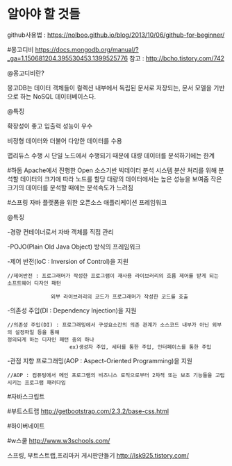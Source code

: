 # 알아야 할 것들
github사용법 : https://nolboo.github.io/blog/2013/10/06/github-for-beginner/

#몽고디비
https://docs.mongodb.org/manual/?_ga=1.150681204.395530453.1399525776
참고 : http://bcho.tistory.com/742

@몽고디비란?

몽고DB는 데이터 객체들이 컬렉션 내부에서 독립된 문서로 저장되는, 문서 모델을 기반으로 하는 NoSQL 데이터베이스다.

@특징

확장성이 좋고 입출력 성능이 우수

비정형 데이터와 더불어 다양한 데이터를 수용

맵리듀스 수행 시 단일 노드에서 수행되기 때문에 대량 데이터를 분석하기에는 한계

#하둡
Apache에서 진행한 Open 소스기반 빅데이터 분석 시스템
분산 처리를 위해 분석할 데이터의 크기에 따라 노드를 할당
대량의 데이터에서는 높은 성능을 보여줌
작은 크기의 데이터를 분석할 때에는 분석속도가 느려짐

#스프링
자바 플랫폼을 위한 오픈소스 애플리케이션 프레임워크

@특징

-경량 컨테이너로서 자바 객체를 직접 관리

-POJO(Plain Old Java Object) 방식의 프레임워크

-제어 반전(IoC : Inversion of Control)을 지원

    //제어반전 : 프로그래머가 작성한 프로그램이 재사용 라이브러리의 흐름 제어를 받게 되는 소프트웨어 디자인 패턴
    
                  외부 라이브러리의 코드가 프로그래머가 작성한 코드를 호출
                  
-의존성 주입(DI : Dependency Injection)을 지원

    //의존성 주입(DI) : 프로그래밍에서 구성요소간의 의존 관계가 소스코드 내부가 아닌 외부의 설정파일 등을 통해
    정의되게 하는 디자인 패턴 중의 하나
                        ex)생성자 주입, 세터를 통한 주입, 인터페이스를 통한 주입
    
-관점 지향 프로그래밍(AOP : Aspect-Oriented Programming)을 지원

    //AOP : 컴퓨팅에서 메인 프로그램의 비즈니스 로직으로부터 2차적 또는 보조 기능들을 고립시키는 프로그램 패러다임

#자바스크립트

#부트스트랩
http://getbootstrap.com/2.3.2/base-css.html

#하이버네이트

#w스쿨
http://www.w3schools.com/

스프링, 부트스트랩,프리마커 게시판만들기
http://lsk925.tistory.com/
